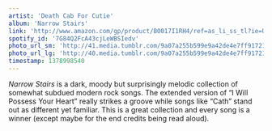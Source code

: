 ```yaml
---
artist: 'Death Cab For Cutie'
album: 'Narrow Stairs'
link: 'http://www.amazon.com/gp/product/B0017I1RH4/ref=as_li_ss_tl?ie=UTF8&amp;camp=1789&amp;creative=390957&amp;creativeASIN=B0017I1RH4&amp;linkCode=as2&amp;tag=besalbintheun-20'
spotify_id: '7G84Q2FcA43cjLeWBSIedv'
photo_url_sm: 'http://41.media.tumblr.com/9a07a255b599e9a42de4e7ff9172180f/tumblr_mt0pykDSto1rsqbe7o1_100.jpg'
photo_url_lg: 'http://40.media.tumblr.com/9a07a255b599e9a42de4e7ff9172180f/tumblr_mt0pykDSto1rsqbe7o1_400.jpg'
timestamp: 1378998540
---
```

*Narrow Stairs* is a dark, moody but surprisingly melodic collection of somewhat subdued modern rock songs. The extended version of “I Will Possess Your Heart” really strikes a groove while songs like “Cath” stand out as different yet familiar. This is a great collection and every song is a winner (except maybe for the end credits being read aloud).